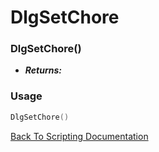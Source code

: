 # DlgSetChore

### DlgSetChore()
- ***Returns:*** 

### Usage

```Lua
DlgSetChore()
```


[Back To Scripting Documentation](../README.md)
